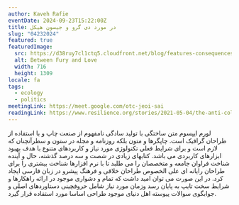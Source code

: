 ```yaml
---
author: Kaveh Rafie
eventDate: 2024-09-23T15:22:00Z
title: در مورد دی گرو و جیسون هیکل 
slug: "04232024"
featured: true
featuredImage:
  src: https://d38ruy7cl1ctq5.cloudfront.net/blog/features-consequences-of-war.jpeg?format=auto
  alt: Between Fury and Love
  width: 716
  height: 1309
locale: fa
tags:
  - ecology
  - politics
meetingLink: https://meet.google.com/otc-jeoi-sai
readingLink: https://www.resilience.org/stories/2021-05-04/the-anti-colonial-politics-of-degrowth/
---
```

لورم ایپسوم متن ساختگی با تولید سادگی نامفهوم از صنعت چاپ و با استفاده از طراحان گرافیک است. چاپگرها و متون بلکه روزنامه و مجله در ستون و سطرآنچنان که لازم است و برای شرایط فعلی تکنولوژی مورد نیاز و کاربردهای متنوع با هدف بهبود ابزارهای کاربردی می باشد. کتابهای زیادی در شصت و سه درصد گذشته، حال و آینده شناخت فراوان جامعه و متخصصان را می طلبد تا با نرم افزارها شناخت بیشتری را برای طراحان رایانه ای علی الخصوص طراحان خلاقی و فرهنگ پیشرو در زبان فارسی ایجاد کرد. در این صورت می توان امید داشت که تمام و دشواری موجود در ارائه راهکارها و شرایط سخت تایپ به پایان رسد وزمان مورد نیاز شامل حروفچینی دستاوردهای اصلی و جوابگوی سوالات پیوسته اهل دنیای موجود طراحی اساسا مورد استفاده قرار گیرد.
